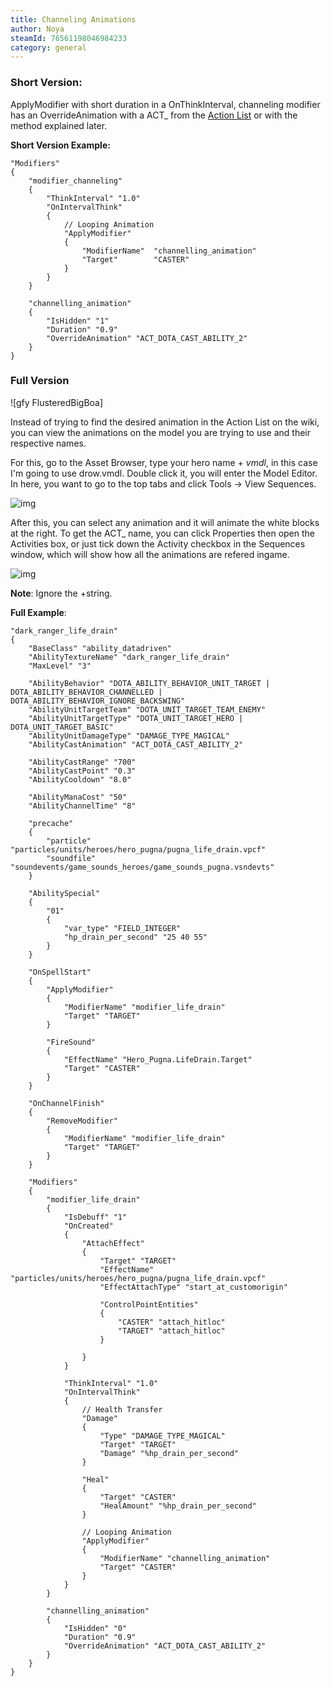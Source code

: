 ```yaml
---
title: Channeling Animations
author: Noya
steamId: 76561198046984233
category: general
---
```


### Short Version: 

ApplyModifier with short duration in a OnThinkInterval, channeling modifier has an OverrideAnimation with a ACT_ from the [Action List](https://developer.valvesoftware.com/wiki/Dota_2_Workshop_Tools/Actions_List) or with the method explained later.

**Short Version Example:**
~~~
"Modifiers"
{
    "modifier_channeling"
    {
        "ThinkInterval" "1.0"
        "OnIntervalThink"
        {
            // Looping Animation
            "ApplyModifier"
            {
                "ModifierName"  "channelling_animation"
                "Target"        "CASTER"
            }
        }
    }
   
    "channelling_animation"
    {
        "IsHidden" "1"
        "Duration" "0.9"
        "OverrideAnimation" "ACT_DOTA_CAST_ABILITY_2"
    }
}
~~~

### Full Version

![gfy FlusteredBigBoa]

Instead of trying to find the desired animation in the Action List on the wiki, you can view the animations on the model you are trying to use and their respective names.

For this, go to the Asset Browser, type your hero name + *vmdl*, in this case I'm going to use drow.vmdl. Double click it, you will enter the Model Editor. In here, you want to go to the top tabs and click Tools -> View Sequences.

![img](http://puu.sh/eGRRP/c9e6fcc98f.png)

After this, you can select any animation and it will animate the white blocks at the right. To get the ACT_ name, you can click Properties then open the Activities box, or just tick down the Activity checkbox in the Sequences window, which will show how all the animations are refered ingame.

![img](http://puu.sh/eGOTt/5073e07a64.png)

**Note**: Ignore the +string.

**Full Example**:
~~~
"dark_ranger_life_drain"
{
    "BaseClass" "ability_datadriven"
    "AbilityTextureName" "dark_ranger_life_drain"
    "MaxLevel" "3"

    "AbilityBehavior" "DOTA_ABILITY_BEHAVIOR_UNIT_TARGET | DOTA_ABILITY_BEHAVIOR_CHANNELLED | DOTA_ABILITY_BEHAVIOR_IGNORE_BACKSWING"
    "AbilityUnitTargetTeam" "DOTA_UNIT_TARGET_TEAM_ENEMY"
    "AbilityUnitTargetType" "DOTA_UNIT_TARGET_HERO | DOTA_UNIT_TARGET_BASIC"
    "AbilityUnitDamageType" "DAMAGE_TYPE_MAGICAL"
    "AbilityCastAnimation" "ACT_DOTA_CAST_ABILITY_2"

    "AbilityCastRange" "700"
    "AbilityCastPoint" "0.3"
    "AbilityCooldown" "8.0"

    "AbilityManaCost" "50"
    "AbilityChannelTime" "8"

    "precache"
    {
        "particle" "particles/units/heroes/hero_pugna/pugna_life_drain.vpcf"
        "soundfile" "soundevents/game_sounds_heroes/game_sounds_pugna.vsndevts"
    }
    
    "AbilitySpecial"
    {
        "01"
        {
            "var_type" "FIELD_INTEGER"
            "hp_drain_per_second" "25 40 55"
        }
    }

    "OnSpellStart"
    {
        "ApplyModifier"
        {
            "ModifierName" "modifier_life_drain"
            "Target" "TARGET"
        }

        "FireSound"
        {
            "EffectName" "Hero_Pugna.LifeDrain.Target"
            "Target" "CASTER"
        }
    }

    "OnChannelFinish"
    {
        "RemoveModifier"
        {
            "ModifierName" "modifier_life_drain"
            "Target" "TARGET"
        }
    }

    "Modifiers"
    {
        "modifier_life_drain"
        {
            "IsDebuff" "1"
            "OnCreated"
            {
                "AttachEffect"
                {
                    "Target" "TARGET"
                    "EffectName" "particles/units/heroes/hero_pugna/pugna_life_drain.vpcf"
                    "EffectAttachType" "start_at_customorigin"

                    "ControlPointEntities"
                    {
                        "CASTER" "attach_hitloc"
                        "TARGET" "attach_hitloc"
                    }
                
                }
            }

            "ThinkInterval" "1.0"
            "OnIntervalThink"
            {
                // Health Transfer
                "Damage"
                {
                    "Type" "DAMAGE_TYPE_MAGICAL"
                    "Target" "TARGET" 
                    "Damage" "%hp_drain_per_second"
                }

                "Heal"
                {
                    "Target" "CASTER"
                    "HealAmount" "%hp_drain_per_second"
                }

                // Looping Animation
                "ApplyModifier"
                {
                    "ModifierName" "channelling_animation"
                    "Target" "CASTER"
                }
            }
        }

        "channelling_animation"
        {
            "IsHidden" "0"
            "Duration" "0.9"
            "OverrideAnimation" "ACT_DOTA_CAST_ABILITY_2"
        }
    }
}
~~~